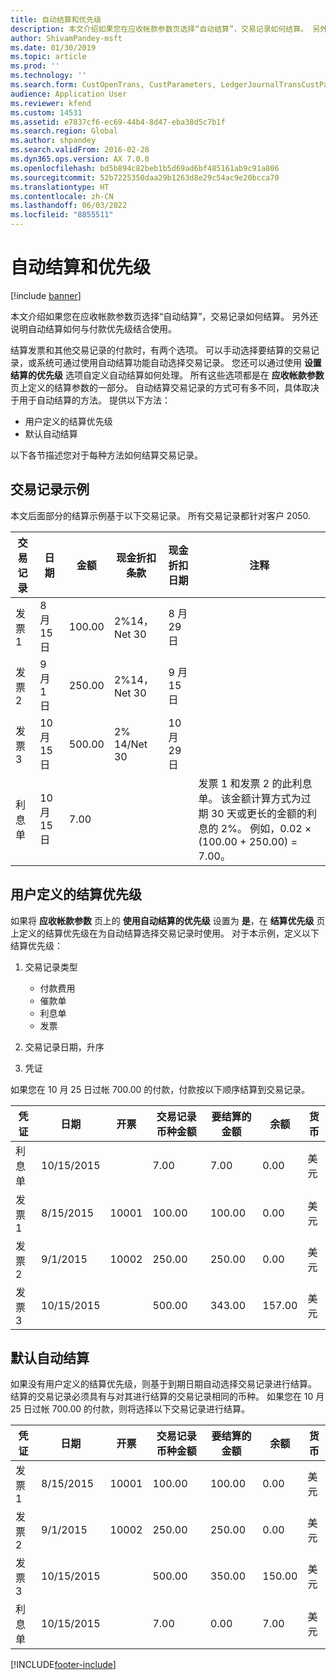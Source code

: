 ```yaml
---
title: 自动结算和优先级
description: 本文介绍如果您在应收帐款参数页选择“自动结算”，交易记录如何结算。 另外还说明自动结算如何与付款优先级结合使用。
author: ShivamPandey-msft
ms.date: 01/30/2019
ms.topic: article
ms.prod: ''
ms.technology: ''
ms.search.form: CustOpenTrans, CustParameters, LedgerJournalTransCustPaym
audience: Application User
ms.reviewer: kfend
ms.custom: 14531
ms.assetid: e7837cf6-ec69-44b4-8d47-eba38d5c7b1f
ms.search.region: Global
ms.author: shpandey
ms.search.validFrom: 2016-02-28
ms.dyn365.ops.version: AX 7.0.0
ms.openlocfilehash: bd5b894c82beb1b5d69ad6bf485161ab9c91a806
ms.sourcegitcommit: 52b7225350daa29b1263d8e29c54ac9e20bcca70
ms.translationtype: HT
ms.contentlocale: zh-CN
ms.lasthandoff: 06/03/2022
ms.locfileid: "8855511"
---
```

# <a name="automatic-settlement-and-prioritization"></a>自动结算和优先级

[!include [banner](../includes/banner.md)]

本文介绍如果您在应收帐款参数页选择“自动结算”，交易记录如何结算。 另外还说明自动结算如何与付款优先级结合使用。

结算发票和其他交易记录的付款时，有两个选项。 可以手动选择要结算的交易记录，或系统可通过使用自动结算功能自动选择交易记录。 您还可以通过使用 **设置结算的优先级** 选项自定义自动结算如何处理。 所有这些选项都是在 **应收帐款参数** 页上定义的结算参数的一部分。 自动结算交易记录的方式可有多不同，具体取决于用于自动结算的方法。 提供以下方法：

-   用户定义的结算优先级
-   默认自动结算

以下各节描述您对于每种方法如何结算交易记录。

## <a name="example-transactions"></a>交易记录示例
本文后面部分的结算示例基于以下交易记录。 所有交易记录都针对客户 2050.

| 交易记录   | 日期        | 金额 | 现金折扣条款 | 现金折扣日期 | 注释                                                                                                                                                                                      |
|---------------|-------------|--------|---------------------|--------------------|-----------------------------------------------------------------------------------------------------------------------------------------------------------------------------------------------|
| 发票 1     | 8 月 15 日   | 100.00 | 2%14，Net 30        | 8 月 29 日          |                                                                                                                                                                                               |
| 发票 2     | 9 月 1 日 | 250.00 | 2%14，Net 30        | 9 月 15 日       |                                                                                                                                                                                               |
| 发票 3     | 10 月 15 日  | 500.00 | 2% 14/Net 30        | 10 月 29 日         |                                                                                                                                                                                               |
| 利息单 | 10 月 15 日  | 7.00   |                     |                    | 发票 1 和发票 2 的此利息单。 该金额计算方式为过期 30 天或更长的金额的利息的 2%。 例如，0.02 × (100.00 + 250.00) = 7.00。 |

## <a name="user-defined-settlement-priority"></a>用户定义的结算优先级
如果将 **应收帐款参数** 页上的 **使用自动结算的优先级** 设置为 **是**，在 **结算优先级** 页上定义的结算优先级在为自动结算选择交易记录时使用。 对于本示例，定义以下结算优先级：

1.  交易记录类型
    -   付款费用
    -   催款单
    -   利息单
    -   发票

2.  交易记录日期，升序
3.  凭证

如果您在 10 月 25 日过帐 700.00 的付款，付款按以下顺序结算到交易记录。

| 凭证       | 日期       | 开票 | 交易记录币种金额 | 要结算的金额 | 余额 | 货币 |
|---------------|------------|---------|--------------------------------|------------------|---------|----------|
| 利息单 | 10/15/2015 |         | 7.00                           | 7.00             | 0.00    | 美元      |
| 发票 1     | 8/15/2015  | 10001   | 100.00                         | 100.00           | 0.00    | 美元      |
| 发票 2     | 9/1/2015   | 10002   | 250.00                         | 250.00           | 0.00    | 美元      |
| 发票 3     | 10/15/2015 |         | 500.00                         | 343.00           | 157.00  | 美元      |

## <a name="default-automatic-settlement"></a>默认自动结算
如果没有用户定义的结算优先级，则基于到期日期自动选择交易记录进行结算。 结算的交易记录必须具有与对其进行结算的交易记录相同的币种。 如果您在 10 月 25 日过帐 700.00 的付款，则将选择以下交易记录进行结算。

| 凭证       | 日期       | 开票 | 交易记录币种金额 | 要结算的金额 | 余额 | 货币 |
|---------------|------------|---------|--------------------------------|------------------|---------|----------|
| 发票 1     | 8/15/2015  | 10001   | 100.00                         | 100.00           | 0.00    | 美元      |
| 发票 2     | 9/1/2015   | 10002   | 250.00                         | 250.00           | 0.00    | 美元      |
| 发票 3     | 10/15/2015 |         | 500.00                         | 350.00           | 150.00  | 美元      |
| 利息单 | 10/15/2015 |         | 7.00                           | 0.00             | 7.00    | 美元      |







[!INCLUDE[footer-include](../../includes/footer-banner.md)]
